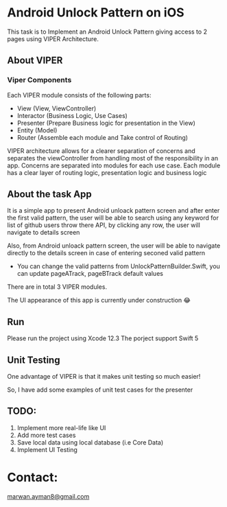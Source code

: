 # Android Unlock Pattern on iOS

This task is to Implement an Android Unlock Pattern giving access to 2 pages using VIPER Architecture.

## About VIPER

### Viper Components

Each VIPER module consists of the following parts:

- View (View, ViewController) 
- Interactor (Business Logic, Use Cases) 
- Presenter (Prepare Business logic for presentation in the View)
- Entity (Model) 
- Router (Assemble each module and Take control of Routing)

VIPER architecture allows for a clearer separation of concerns and separates the viewController from handling most of the responsibility in an app. Concerns are separated into modules for each use case.
Each module has a clear layer of routing logic, presentation logic and business logic
												
## About the task App

It is a simple app to present Android unloack pattern screen and after enter the first valid pattern, the user will be able to search using any keyword for list of github users throw there API, by clicking any row, the user will navigate to details screen 

Also, from Android unloack pattern screen, the user will be able to navigate directly to the details screen in case of entering seconed valid pattern 

- You can change the valid patterns from UnlockPatternBuilder.Swift, you can update pageATrack, pageBTrack default values

There are in total 3 VIPER modules.

The UI appearance of this app is currently under construction 😂

## Run
Please run the project using Xcode 12.3
The porject support Swift 5 

## Unit Testing
One advantage of VIPER is that it makes unit testing so much easier!

So, I have add some examples of unit test cases for the presenter

## TODO:
1. Implement more real-life like UI
2. Add more test cases  
3. Save local data using local database (i.e Core Data)
4. Implement UI Testing


# Contact:
marwan.ayman8@gmail.com

